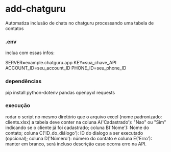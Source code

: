 # add-chatguru
Automatiza inclusão de chats no chatguru processando uma tabela de contatos

### .env
inclua com essas infos:

SERVER=example.chatguru.app
KEY=sua_chave_API
ACCOUNT_ID=seu_account_ID
PHONE_ID=seu_phone_ID

### dependências
pip install python-dotenv pandas openpyxl requests


### execução
rodar o script no mesmo diretório que o arquivo excel (nome padronizado: clients.xlsx)
a tabela deve conter na coluna A('Cadastrado'): "Nao" ou "Sim" indicando se o cliente já foi cadastrado; coluna B('Nome'): Nome do contato; coluna C('ID_do_diálogo'): ID do dialogo a ser executado (opcional); coluna D('Número'): número do contato e coluna E('Erro'): manter em branco, será incluso descrição caso ocorra erro na API.